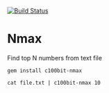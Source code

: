 [![Build Status](https://travis-ci.com/c100bit/nmax.svg?branch=master)](https://travis-ci.com/c100bit/nmax)

# Nmax
Find top N numbers from text file

```
gem install c100bit-nmax
```

```
cat file.txt | c100bit-nmax 10
```